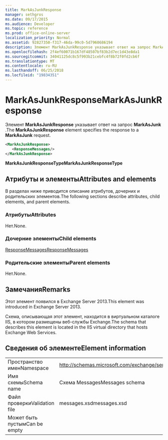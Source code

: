 ```yaml
---
title: MarkAsJunkResponse
manager: sethgros
ms.date: 09/17/2015
ms.audience: Developer
ms.topic: reference
ms.prod: office-online-server
localization_priority: Normal
ms.assetid: 92827350-f317-46da-99c0-5d7960686194
description: Элемент MarkAsJunkResponse указывает ответ на запрос MarkAsJunk.
ms.openlocfilehash: 2f4ef60071b167df48507bf83b2d7ec1d43e8da1
ms.sourcegitcommit: 34041125dc8c5f993b21cebfc4f8b72f0fd2cb6f
ms.translationtype: MT
ms.contentlocale: ru-RU
ms.lasthandoff: 06/25/2018
ms.locfileid: "19834351"
---
```

# <a name="markasjunkresponse"></a><span data-ttu-id="6c965-103">MarkAsJunkResponse</span><span class="sxs-lookup"><span data-stu-id="6c965-103">MarkAsJunkResponse</span></span>

<span data-ttu-id="6c965-104">Элемент **MarkAsJunkResponse** указывает ответ на запрос **MarkAsJunk** .</span><span class="sxs-lookup"><span data-stu-id="6c965-104">The **MarkAsJunkResponse** element specifies the response to a **MarkAsJunk** request.</span></span> 
  
```XML
<MarkAsJunkResponse>
   <ResponseMessages/>
</MarkAsJunkResponse>
```

 <span data-ttu-id="6c965-105">**MarkAsJunkResponseType**</span><span class="sxs-lookup"><span data-stu-id="6c965-105">**MarkAsJunkResponseType**</span></span>
## <a name="attributes-and-elements"></a><span data-ttu-id="6c965-106">Атрибуты и элементы</span><span class="sxs-lookup"><span data-stu-id="6c965-106">Attributes and elements</span></span>

<span data-ttu-id="6c965-107">В разделах ниже приводится описание атрибутов, дочерних и родительских элементов.</span><span class="sxs-lookup"><span data-stu-id="6c965-107">The following sections describe attributes, child elements, and parent elements.</span></span>
  
### <a name="attributes"></a><span data-ttu-id="6c965-108">Атрибуты</span><span class="sxs-lookup"><span data-stu-id="6c965-108">Attributes</span></span>

<span data-ttu-id="6c965-109">Нет.</span><span class="sxs-lookup"><span data-stu-id="6c965-109">None.</span></span>
  
### <a name="child-elements"></a><span data-ttu-id="6c965-110">Дочерние элементы</span><span class="sxs-lookup"><span data-stu-id="6c965-110">Child elements</span></span>

[<span data-ttu-id="6c965-111">ResponseMessages</span><span class="sxs-lookup"><span data-stu-id="6c965-111">ResponseMessages</span></span>](responsemessages.md)
  
### <a name="parent-elements"></a><span data-ttu-id="6c965-112">Родительские элементы</span><span class="sxs-lookup"><span data-stu-id="6c965-112">Parent elements</span></span>

<span data-ttu-id="6c965-113">Нет.</span><span class="sxs-lookup"><span data-stu-id="6c965-113">None.</span></span>
  
## <a name="remarks"></a><span data-ttu-id="6c965-114">Замечания</span><span class="sxs-lookup"><span data-stu-id="6c965-114">Remarks</span></span>

<span data-ttu-id="6c965-115">Этот элемент появился в Exchange Server 2013.</span><span class="sxs-lookup"><span data-stu-id="6c965-115">This element was introduced in Exchange Server 2013.</span></span>
  
<span data-ttu-id="6c965-116">Схема, описывающая этот элемент, находится в виртуальном каталоге IIS, в котором размещены веб-службы Exchange.</span><span class="sxs-lookup"><span data-stu-id="6c965-116">The schema that describes this element is located in the IIS virtual directory that hosts Exchange Web Services.</span></span>
  
## <a name="element-information"></a><span data-ttu-id="6c965-117">Сведения об элементе</span><span class="sxs-lookup"><span data-stu-id="6c965-117">Element information</span></span>

|||
|:-----|:-----|
|<span data-ttu-id="6c965-118">Пространство имен</span><span class="sxs-lookup"><span data-stu-id="6c965-118">Namespace</span></span>  <br/> |http://schemas.microsoft.com/exchange/services/2006/messages  <br/> |
|<span data-ttu-id="6c965-119">Имя схемы</span><span class="sxs-lookup"><span data-stu-id="6c965-119">Schema name</span></span>  <br/> |<span data-ttu-id="6c965-120">Схема Messages</span><span class="sxs-lookup"><span data-stu-id="6c965-120">Messages schema</span></span>  <br/> |
|<span data-ttu-id="6c965-121">Файл проверки</span><span class="sxs-lookup"><span data-stu-id="6c965-121">Validation file</span></span>  <br/> |<span data-ttu-id="6c965-122">messages.xsd</span><span class="sxs-lookup"><span data-stu-id="6c965-122">messages.xsd</span></span>  <br/> |
|<span data-ttu-id="6c965-123">Может быть пустым</span><span class="sxs-lookup"><span data-stu-id="6c965-123">Can be empty</span></span>  <br/> ||
   


